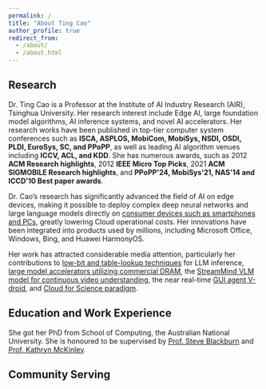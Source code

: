 ```yaml
---
permalink: /
title: "About Ting Cao"
author_profile: true
redirect_from: 
  - /about/
  - /about.html
---
```

## Research

Dr. Ting Cao is a Professor at the Institute of AI Industry Research (AIR), Tsinghua University. Her research interest include Edge AI, large foundation model algorithms, AI inference systems, and novel AI accelerators. Her research works have been published in top-tier computer system conferences such as **ISCA, ASPLOS, MobiCom, MobiSys, NSDI, OSDI, PLDI, EuroSys, SC, and PPoPP**, as well as leading AI algorithm venues including **ICCV, ACL, and KDD**. She has numerous awards, such as 2012 **ACM Research highlights**, 2012
**IEEE Micro Top Picks**, 2021 **ACM SIGMOBILE Research highlights**, and **PPoPP'24, MobiSys'21, NAS'14 and ICCD'10
Best paper awards**.

Dr. Cao’s research has significantly advanced the field of AI on edge devices, making it possible to deploy complex deep neural networks and large language models directly on [consumer devices such as smartphones and PCs](https://www.microsoft.com/en-us/research/blog/achieving-zero-cogs-with-microsoft-editor-neural-grammar-checker/), greatly lowering Cloud operational costs. Her innovations have been integrated into products used by millions, including Microsoft Office, Windows, Bing, and Huawei HarmonyOS.

Her work has attracted considerable media attention, particularly her contributions to [low-bit and table-lookup techniques](https://mp.weixin.qq.com/s/xOaOCLu4fdpx0-IVB0UnTg) for LLM inference, [large model accelerators utilizing commercial DRAM](https://mp.weixin.qq.com/s/n1ZRa0g98YGuxTKxAES_AQ), the [StreamMind VLM model for continuous video understanding](https://mp.weixin.qq.com/s/rGTV4zbxi-fhtOmpbRqPRw), the near real-time [GUI agent V-droid](https://mp.weixin.qq.com/s/GxTJrTp-gfg0N1wchpYptg), and [Cloud for Science paradigm](https://mp.weixin.qq.com/s/f_Qr3tNfpvSAdRbt0JFx0Q).

## Education and Work Experience

She got her PhD from School of Computing, the Australian National University. She is honoured to be supervised by [Prof. Steve Blackburn](https:www.steveblackburn.org) and [Prof. Kathryn McKinley](https://www.cs.utexas.edu/~mckinley/). 

## Community Serving
